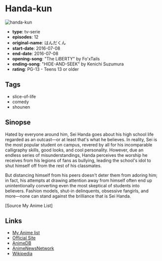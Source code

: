 # Handa-kun

![handa-kun](https://cdn.myanimelist.net/images/anime/4/80752.jpg)

-   **type**: tv-serie
-   **episodes**: 12
-   **original-name**: はんだくん
-   **start-date**: 2016-07-08
-   **end-date**: 2016-07-08
-   **opening-song**: "The LiBERTY" by Fo'xTails
-   **ending-song**: "HIDE-AND-SEEK" by Kenichi Suzumura
-   **rating**: PG-13 - Teens 13 or older

## Tags

-   slice-of-life
-   comedy
-   shounen

## Sinopse

Hated by everyone around him, Sei Handa goes about his high school life regarded as an outcast—or at least that's what he believes. In reality, Sei is the most popular student on campus, revered by all for his incomparable calligraphy skills, good looks, and cool personality. However, due an endless series of misunderstandings, Handa perceives the worship he receives from his legions of fans as bullying, leading the school's idol to shut himself off from the rest of his classmates.

But distancing himself from his peers doesn't deter them from adoring him; in fact, his attempts at drawing attention away from himself often end up unintentionally converting even the most skeptical of students into believers. Fashion models, shut-in delinquents, obsessive fangirls, and more—none can stand against the brilliance that is Sei Handa.

[Source My Anime List]

## Links

-   [My Anime list](https://myanimelist.net/anime/32648/Handa-kun)
-   [Official Site](http://www.tbs.co.jp/anime/handaanime/)
-   [AnimeDB](http://anidb.info/perl-bin/animedb.pl?show=anime&aid=11908)
-   [AnimeNewsNetwork](http://www.animenewsnetwork.com/encyclopedia/anime.php?id=18139)
-   [Wikipedia](https://en.wikipedia.org/wiki/Barakamon)
